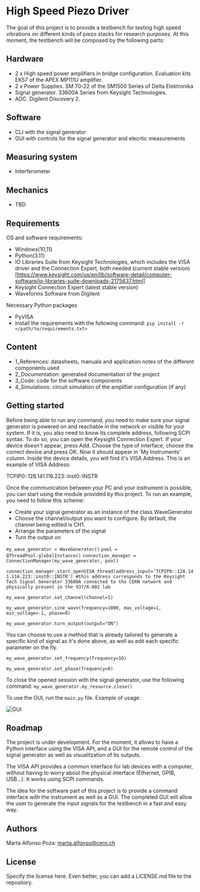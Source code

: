 # High Speed Piezo Driver

The goal of this project is to provide a testbench for testing high speed vibrations on different kinds of piezo stacks for research purposes. At this moment, the testbench will be composed by the following parts:

## Hardware
- 2 x High speed power amplifiers in bridge configuration. Evaluation kits EK57 of the APEX MP111U amplifier.
- 2 x Power Supplies. SM 70-22 of the SM1500 Series of Delta Elektronika
- Signal generator. 33600A Series from Keysight Technologies.
- ADC. Digilent Discovery 2.
## Software
- CLI with the signal generator
- GUI with controls for the signal generator and elecrtic measurements
## Measuring system
- Interferometer
## Mechanics
- TBD

## Requirements

OS and software requirements:
- Windows(10,11)
- Python(3.11)
- IO Libraries Suite from Keysight Technologies, which includes the VISA driver and the Connection Expert, both needed (current stable version)[https://www.keysight.com/us/en/lib/software-detail/computer-software/io-libraries-suite-downloads-2175637.html]
- Keysight Connection Expert (latest stable version)
- Waveforms Software from Digilent

Necessary Python packages
- PyVISA
- Install the requirements with the following command:
```pip install -r </path/to/requirements.txt>```

## Content

- 1_References: datasheets, manuals and application notes of the different components used
- 2_Documentation: generated documentation of the project
- 3_Code: code for the software components
- 4_Simulations: circuit simulation of the amplifier configuration (if any)

## Getting started

Before being able to run any command, you need to make sure your signal generator is powered on and reachable in the network or visible for your system. If it is, you also need to know its complete address, following SCPI syntax. To do so, you can open the Keysight Connection Expert. If your device doesn't appear, press Add. Choose the type of interface, choose the correct device and press OK. Now it should appear in 'My Instruments' column. Inside the device details, you will find it's VISA Address. This is an example of VISA Address:

TCPIP0::128.141.116.223::inst0::INSTR

Once the communication between your PC and your instrument is possible, you can start using the module provided by this project. To run an example, you need to follow this scheme:

- Create your signal generator as an instance of the class WaveGenerator
- Choose the channel/output you want to configure. By default, the channel being edited is CH1.
- Arrange the parameters of the signal
- Turn the output on

```my_wave_generator = WaveGenerator()```
```pool = QThreadPool.globalInstance()``` 
```connection_manager = ConnectionManager(my_wave_generator, pool)```

```connection_manager.start_openVISA_thread(address_input='TCPIP0::128.141.116.223::inst0::INSTR') #this address corresponds to the Keysight Tech Signal Generator 33600A connected to the CERN network and physically present in the 937/R-002 lab```

```my_wave_generator.set_channel(channel=1)```

```my_wave_generator.sine_wave(frequency=1000, max_voltage=1, min_voltage=-1, phase=0)```

```my_wave_generator.turn_output(output="ON")```

You can choose to use a method that is already tailored to generate a specific kind of signal as it's done above, as well as edit each specific parameter on the fly.

```my_wave_generator.set_frequency(frequency=10)```

```my_wave_generator.set_phase(frequency=0)```

To close the opened session with the signal generator, use the following command:
```my_wave_generator.my_resource.close()```

To use the GUI, run the ```main.py``` file. Example of usage:

![GUI](https://gitlab.cern.ch/mro/mechatronics/high-speed-piezo-driver/-/blob/development/2_Documentation/GUI.png)

## Roadmap

The project is under development. For the moment, it allows to have a Python interface using the VISA API, and a GUI for the remote control of the signal generator as well as visualitzation of its outputs. 

The VISA API provides a common interface for lab devices with a computer, without having to worry about the physical interface (Ethernet, GPIB, USB...). It works using SCPI commands.

The idea for the software part of this project is to provide a command interface with the instrument as well as a GUI. The completed GUI will allow the user to generate the input signals for the testbench in a fast and easy way.

## Authors
Marta Alfonso Poza: marta.alfonso@cern.ch

## License

Specify the license here. Even better, you can add a LICENSE.md file to the repository.
